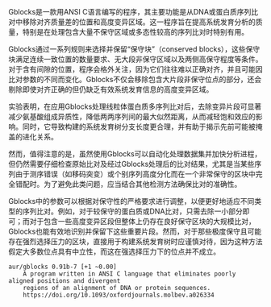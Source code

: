 Gblocks是一款用ANSI C语言编写的程序，其主要功能是从DNA或蛋白质序列比对中移除对齐质量差的位置和高度变异区域。这一程序旨在提高系统发育分析的质量，特别是在处理包含大量不保守区域或多态性较高的序列比对时特别有用。

Gblocks通过一系列规则来选择并保留“保守块”（conserved blocks），这些保守块满足连续一致位置的数量要求、无大段非保守区域以及两侧高保守程度等条件。对于含有间隙的位置，程序会格外关注，因为它们往往难以正确对齐，并且可能因比对参数的不同而变化。Gblocks不仅会移除包含大片段非保守位点的部分，还会剔除即使对齐正确的但仍缺乏有效系统发育信息的高度变异区域。

实验表明，在应用Gblocks处理线粒体蛋白质多序列比对后，去除变异片段可显著减少氨基酸组成异质性，降低两两序列间的最大似然距离，从而减轻饱和效应的影响。同时，它导致构建的系统发育树分支长度更合理，并有助于揭示先前可能被掩盖的进化关系。

然而，值得注意的是，虽然使用Gblocks可以自动化处理数据集并加快分析进程，但仍然需要仔细检查原始比对及经过Gblocks处理后的比对结果，尤其是当某些序列由于测序错误（如移码突变）或个别序列高度分化而在一个非常保守的区块中完全错配时。为了避免此类问题，应当结合其他检测方法确保比对的准确性。

Gblocks中的参数可以根据对保守性的严格要求进行调整，以便更好地适应不同类型的序列比对。例如，对于较保守的蛋白质或DNA比对，只需去除一小部分即可；而对于包含一些高度变异区段但整体上仍存在良好保守区块的大规模比对，Gblocks也能有效地识别并保留下这些重要片段。然而，对于那些极度保守且可能存在强烈选择压力的区块，直接用于构建系统发育树时应谨慎对待，因为这种方法假定大多数位点具有中立性，而这在强选择压力下的位点并不成立。

```
aur/gblocks 0.91b-7 [+1 ~0.00]
    A program written in ANSI C language that eliminates poorly aligned positions and divergent
    regions of an alignment of DNA or protein sequences. 
    https://doi.org/10.1093/oxfordjournals.molbev.a026334
```